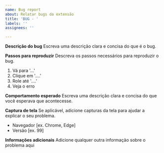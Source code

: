 ```yaml
---
name: Bug report
about: Relatar bugs da extensão
title: 'BUG - '
labels: ''
assignees: ''

---
```


**Descrição do bug**
Escreva uma descrição clara e concisa do que é o bug.

**Passos para reproduzir**
Descreva os passos necessários para reproduzir o bug.

1. Vá para '...'
2. Clique em '....'
3. Role até '....'
4. Veja o erro

**Comportamento esperado**
Escreva uma descrição clara e concisa do que você esperava que acontecesse.

**Captura de tela**
Se aplicável, adicione capturas da tela para ajudar a explicar o seu problema.

 - Navegador [ex. Chrome, Edge]
 - Versão [ex. 99]

**Informações adicionais**
Adicione qualquer outra informação sobre o problema aqui
